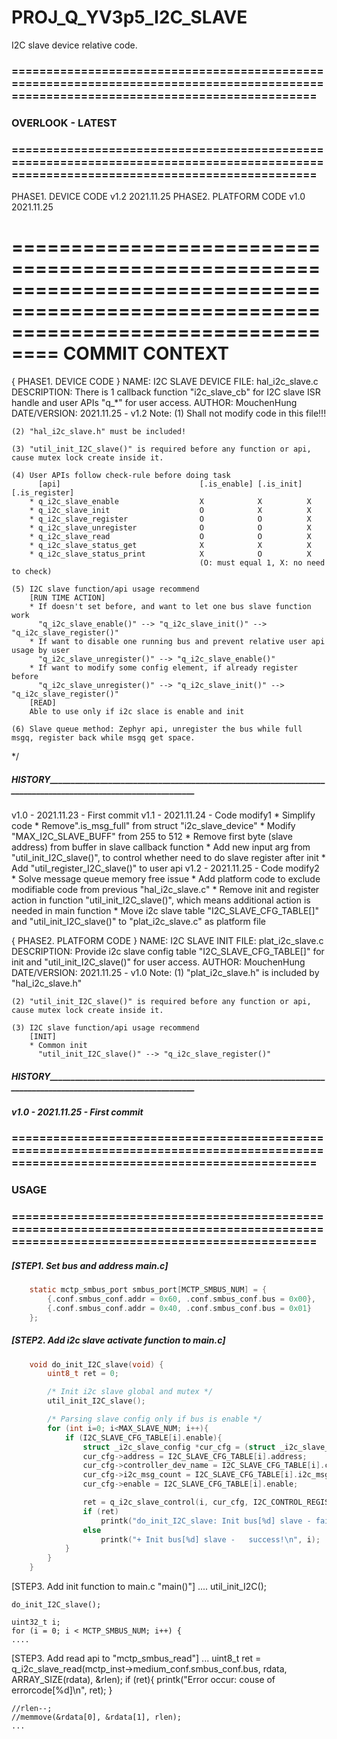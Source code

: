# PROJ_Q_YV3p5_I2C_SLAVE
I2C slave device relative code.
### ======================================================================================================================================
### OVERLOOK - LATEST
### ======================================================================================================================================
PHASE1. DEVICE CODE	v1.2	2021.11.25
PHASE2. PLATFORM CODE	v1.0	2021.11.25

======================================================================================================================================
COMMIT CONTEXT
======================================================================================================================================
{ PHASE1. DEVICE CODE }
  NAME: I2C SLAVE DEVICE
  FILE: hal_i2c_slave.c
  DESCRIPTION: There is 1 callback function "i2c_slave_cb" for I2C slave ISR handle and user APIs "q_*" for user access.
  AUTHOR: MouchenHung
  DATE/VERSION: 2021.11.25 - v1.2
  Note: 
    (1) Shall not modify code in this file!!!

    (2) "hal_i2c_slave.h" must be included!

    (3) "util_init_I2C_slave()" is required before any function or api, cause mutex lock create inside it.

    (4) User APIs follow check-rule before doing task 
          [api]                               [.is_enable] [.is_init] [.is_register]
        * q_i2c_slave_enable                  X            X          X
        * q_i2c_slave_init                    O            X          X
        * q_i2c_slave_register                O            O          X
        * q_i2c_slave_unregister              O            O          X
        * q_i2c_slave_read                    O            O          X
        * q_i2c_slave_status_get              X            X          X
        * q_i2c_slave_status_print            X            O          X
                                              (O: must equal 1, X: no need to check)

    (5) I2C slave function/api usage recommend
        [RUN TIME ACTION]
        * If doesn't set before, and want to let one bus slave function work 
          "q_i2c_slave_enable()" --> "q_i2c_slave_init()" --> "q_i2c_slave_register()"
        * If want to disable one running bus and prevent relative user api usage by user
          "q_i2c_slave_unregister()" --> "q_i2c_slave_enable()"
        * If want to modify some config element, if already register before
          "q_i2c_slave_unregister()" --> "q_i2c_slave_init()" --> "q_i2c_slave_register()"
        [READ]
        Able to use only if i2c slace is enable and init

    (6) Slave queue method: Zephyr api, unregister the bus while full msgq, register back while msgq get space.
*/
##### _____HISTORY___________________________________________________________________________________________________________________
v1.0 - 2021.11.23 - First commit
v1.1 - 2021.11.24 - Code modify1
		    * Simplify code
		    * Remove".is_msg_full" from struct "i2c_slave_device"
		    * Modify "MAX_I2C_SLAVE_BUFF" from 255 to 512
		    * Remove first byte (slave address) from buffer in slave callback function
		    * Add new input arg from "util_init_I2C_slave()", to control whether need to do slave register after init
		    * Add "util_register_I2C_slave()" to user api
v1.2 - 2021.11.25 - Code modify2
		    * Solve message queue memory free issue
		    * Add platform code to exclude modifiable code from previous "hal_i2c_slave.c"
		    * Remove init and register action in function "util_init_I2C_slave()", which means additional action is needed in main function
		    * Move i2c slave table "I2C_SLAVE_CFG_TABLE[]" and "util_init_I2C_slave()" to "plat_i2c_slave.c" as platform file

{ PHASE2. PLATFORM CODE }
  NAME: I2C SLAVE INIT
  FILE: plat_i2c_slave.c
  DESCRIPTION: Provide i2c slave config table "I2C_SLAVE_CFG_TABLE[]" for init and "util_init_I2C_slave()" for user access.
  AUTHOR: MouchenHung
  DATE/VERSION: 2021.11.25 - v1.0
  Note: 
    (1) "plat_i2c_slave.h" is included by "hal_i2c_slave.h"

    (2) "util_init_I2C_slave()" is required before any function or api, cause mutex lock create inside it.

    (3) I2C slave function/api usage recommend
        [INIT]
        * Common init
          "util_init_I2C_slave()" --> "q_i2c_slave_register()"

##### _____HISTORY___________________________________________________________________________________________________________________
##### v1.0 - 2021.11.25 - First commit



### ======================================================================================================================================
### USAGE
### ======================================================================================================================================
##### [STEP1. Set bus and address main.c]
```c
	static mctp_smbus_port smbus_port[MCTP_SMBUS_NUM] = {
		{.conf.smbus_conf.addr = 0x60, .conf.smbus_conf.bus = 0x00},
		{.conf.smbus_conf.addr = 0x40, .conf.smbus_conf.bus = 0x01}
	};
```
##### [STEP2. Add i2c slave activate function to main.c]
```c
	void do_init_I2C_slave(void) {
		uint8_t ret = 0;

		/* Init i2c slave global and mutex */
		util_init_I2C_slave();

	  	/* Parsing slave config only if bus is enable */
	  	for (int i=0; i<MAX_SLAVE_NUM; i++){
			if (I2C_SLAVE_CFG_TABLE[i].enable){
				struct _i2c_slave_config *cur_cfg = (struct _i2c_slave_config *)malloc(sizeof(struct _i2c_slave_config));
				cur_cfg->address = I2C_SLAVE_CFG_TABLE[i].address;
				cur_cfg->controller_dev_name = I2C_SLAVE_CFG_TABLE[i].controller_dev_name;
				cur_cfg->i2c_msg_count = I2C_SLAVE_CFG_TABLE[i].i2c_msg_count;
				cur_cfg->enable = I2C_SLAVE_CFG_TABLE[i].enable;

				ret = q_i2c_slave_control(i, cur_cfg, I2C_CONTROL_REGISTER);
				if (ret)
					printk("do_init_I2C_slave: Init bus[%d] slave - failed, cause of errorcode[%d]\n", i, ret);
				else
					printk("+ Init bus[%d] slave -   success!\n", i);
			}
	  	}
	}
```
[STEP3. Add init function to main.c "main()"]
	....
	util_init_I2C();

	do_init_I2C_slave();

	uint32_t i;
	for (i = 0; i < MCTP_SMBUS_NUM; i++) {
	....

[STEP3. Add read api to "mctp_smbus_read"]
	...
	uint8_t ret = q_i2c_slave_read(mctp_inst->medium_conf.smbus_conf.bus, rdata, ARRAY_SIZE(rdata), &rlen);
	if (ret){
	printk("Error occur: couse of errorcode[%d]\n", ret);
	}

	//rlen--;
	//memmove(&rdata[0], &rdata[1], rlen);
	...
